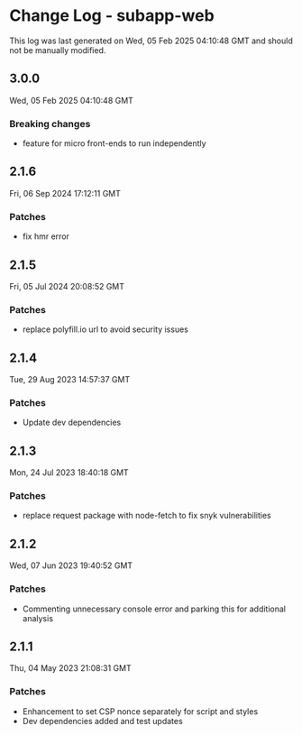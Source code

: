 # Change Log - subapp-web

This log was last generated on Wed, 05 Feb 2025 04:10:48 GMT and should not be manually modified.

## 3.0.0
Wed, 05 Feb 2025 04:10:48 GMT

### Breaking changes

- feature for micro front-ends to run independently

## 2.1.6
Fri, 06 Sep 2024 17:12:11 GMT

### Patches

- fix hmr error

## 2.1.5
Fri, 05 Jul 2024 20:08:52 GMT

### Patches

- replace polyfill.io url to avoid security issues

## 2.1.4
Tue, 29 Aug 2023 14:57:37 GMT

### Patches

- Update dev dependencies

## 2.1.3
Mon, 24 Jul 2023 18:40:18 GMT

### Patches

- replace request package with node-fetch to fix snyk vulnerabilities

## 2.1.2
Wed, 07 Jun 2023 19:40:52 GMT

### Patches

- Commenting unnecessary console error and parking this for additional analysis

## 2.1.1
Thu, 04 May 2023 21:08:31 GMT

### Patches

- Enhancement to set CSP nonce separately for script and styles
- Dev dependencies added and test updates

